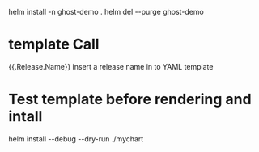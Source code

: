 helm install -n ghost-demo .
helm del --purge ghost-demo


# template Call

{{.Release.Name}} insert a release name in to YAML template

# Test template before rendering and intall
helm install --debug --dry-run ./mychart


